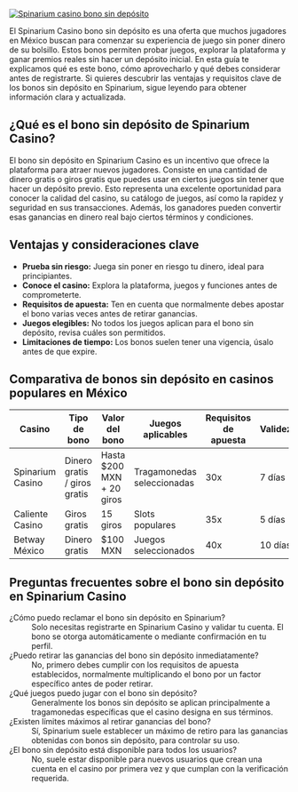 [![Spinarium casino bono sin depósito](https://123-caf.pages.dev/gitsignup.png)](https://vrmoo.ru/Bt82HjjY)

<p>El Spinarium Casino bono sin depósito es una oferta que muchos jugadores en México buscan para comenzar su experiencia de juego sin poner dinero de su bolsillo. Estos bonos permiten probar juegos, explorar la plataforma y ganar premios reales sin hacer un depósito inicial. En esta guía te explicamos qué es este bono, cómo aprovecharlo y qué debes considerar antes de registrarte. Si quieres descubrir las ventajas y requisitos clave de los bonos sin depósito en Spinarium, sigue leyendo para obtener información clara y actualizada.</p>  <h2>¿Qué es el bono sin depósito de Spinarium Casino?</h2> <p>El bono sin depósito en Spinarium Casino es un incentivo que ofrece la plataforma para atraer nuevos jugadores. Consiste en una cantidad de dinero gratis o giros gratis que puedes usar en ciertos juegos sin tener que hacer un depósito previo. Esto representa una excelente oportunidad para conocer la calidad del casino, su catálogo de juegos, así como la rapidez y seguridad en sus transacciones. Además, los ganadores pueden convertir esas ganancias en dinero real bajo ciertos términos y condiciones.</p>  <h2>Ventajas y consideraciones clave</h2> <ul> <li><strong>Prueba sin riesgo:</strong> Juega sin poner en riesgo tu dinero, ideal para principiantes.</li> <li><strong>Conoce el casino:</strong> Explora la plataforma, juegos y funciones antes de comprometerte.</li> <li><strong>Requisitos de apuesta:</strong> Ten en cuenta que normalmente debes apostar el bono varias veces antes de retirar ganancias.</li> <li><strong>Juegos elegibles:</strong> No todos los juegos aplican para el bono sin depósito, revisa cuáles son permitidos.</li> <li><strong>Limitaciones de tiempo:</strong> Los bonos suelen tener una vigencia, úsalo antes de que expire.</li> </ul>  <h2>Comparativa de bonos sin depósito en casinos populares en México</h2> <table>   <thead>     <tr>       <th>Casino</th>       <th>Tipo de bono</th>       <th>Valor del bono</th>       <th>Juegos aplicables</th>       <th>Requisitos de apuesta</th>       <th>Validez</th>     </tr>   </thead>   <tbody>     <tr>       <td>Spinarium Casino</td>       <td>Dinero gratis / giros gratis</td>       <td>Hasta $200 MXN + 20 giros</td>       <td>Tragamonedas seleccionadas</td>       <td>30x</td>       <td>7 días</td>     </tr>     <tr>       <td>Caliente Casino</td>       <td>Giros gratis</td>       <td>15 giros</td>       <td>Slots populares</td>       <td>35x</td>       <td>5 días</td>     </tr>     <tr>       <td>Betway México</td>       <td>Dinero gratis</td>       <td>$100 MXN</td>       <td>Juegos seleccionados</td>       <td>40x</td>       <td>10 días</td>     </tr>   </tbody> </table>  <h2>Preguntas frecuentes sobre el bono sin depósito en Spinarium Casino</h2> <dl>   <dt>¿Cómo puedo reclamar el bono sin depósito en Spinarium?</dt>   <dd>Solo necesitas registrarte en Spinarium Casino y validar tu cuenta. El bono se otorga automáticamente o mediante confirmación en tu perfil.</dd>    <dt>¿Puedo retirar las ganancias del bono sin depósito inmediatamente?</dt>   <dd>No, primero debes cumplir con los requisitos de apuesta establecidos, normalmente multiplicando el bono por un factor específico antes de poder retirar.</dd>    <dt>¿Qué juegos puedo jugar con el bono sin depósito?</dt>   <dd>Generalmente los bonos sin depósito se aplican principalmente a tragamonedas específicas que el casino designa en sus términos.</dd>    <dt>¿Existen límites máximos al retirar ganancias del bono?</dt>   <dd>Sí, Spinarium suele establecer un máximo de retiro para las ganancias obtenidas con bonos sin depósito, para controlar su uso.</dd>    <dt>¿El bono sin depósito está disponible para todos los usuarios?</dt>   <dd>No, suele estar disponible para nuevos usuarios que crean una cuenta en el casino por primera vez y que cumplan con la verificación requerida.</dd> </dl>